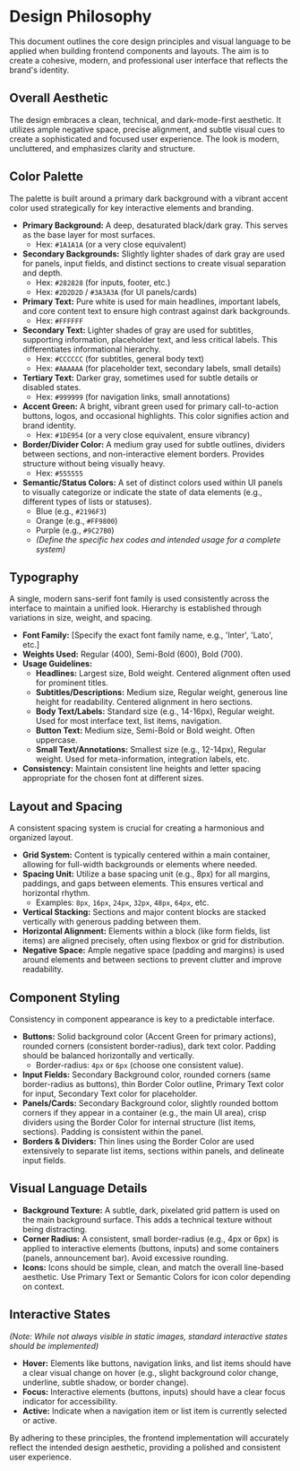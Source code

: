 # Design Philosophy

This document outlines the core design principles and visual language to be applied when building frontend components and layouts. The aim is to create a cohesive, modern, and professional user interface that reflects the brand's identity.

## Overall Aesthetic

The design embraces a clean, technical, and dark-mode-first aesthetic. It utilizes ample negative space, precise alignment, and subtle visual cues to create a sophisticated and focused user experience. The look is modern, uncluttered, and emphasizes clarity and structure.

## Color Palette

The palette is built around a primary dark background with a vibrant accent color used strategically for key interactive elements and branding.

* **Primary Background:** A deep, desaturated black/dark gray. This serves as the base layer for most surfaces.
  * Hex: `#1A1A1A` (or a very close equivalent)
* **Secondary Backgrounds:** Slightly lighter shades of dark gray are used for panels, input fields, and distinct sections to create visual separation and depth.
  * Hex: `#282828` (for inputs, footer, etc.)
  * Hex: `#2D2D2D` / `#3A3A3A` (for UI panels/cards)
* **Primary Text:** Pure white is used for main headlines, important labels, and core content text to ensure high contrast against dark backgrounds.
  * Hex: `#FFFFFF`
* **Secondary Text:** Lighter shades of gray are used for subtitles, supporting information, placeholder text, and less critical labels. This differentiates informational hierarchy.
  * Hex: `#CCCCCC` (for subtitles, general body text)
  * Hex: `#AAAAAA` (for placeholder text, secondary labels, small details)
* **Tertiary Text:** Darker gray, sometimes used for subtle details or disabled states.
  * Hex: `#999999` (for navigation links, small annotations)
* **Accent Green:** A bright, vibrant green used for primary call-to-action buttons, logos, and occasional highlights. This color signifies action and brand identity.
  * Hex: `#1DE954` (or a very close equivalent, ensure vibrancy)
* **Border/Divider Color:** A medium gray used for subtle outlines, dividers between sections, and non-interactive element borders. Provides structure without being visually heavy.
  * Hex: `#555555`
* **Semantic/Status Colors:** A set of distinct colors used within UI panels to visually categorize or indicate the state of data elements (e.g., different types of lists or statuses).
  * Blue (e.g., `#2196F3`)
  * Orange (e.g., `#FF9800`)
  * Purple (e.g., `#9C27B0`)
  * *(Define the specific hex codes and intended usage for a complete system)*

## Typography

A single, modern sans-serif font family is used consistently across the interface to maintain a unified look. Hierarchy is established through variations in size, weight, and spacing.

* **Font Family:** [Specify the exact font family name, e.g., 'Inter', 'Lato', etc.]
* **Weights Used:** Regular (400), Semi-Bold (600), Bold (700).
* **Usage Guidelines:**
  * **Headlines:** Largest size, Bold weight. Centered alignment often used for prominent titles.
  * **Subtitles/Descriptions:** Medium size, Regular weight, generous line height for readability. Centered alignment in hero sections.
  * **Body Text/Labels:** Standard size (e.g., 14-16px), Regular weight. Used for most interface text, list items, navigation.
  * **Button Text:** Medium size, Semi-Bold or Bold weight. Often uppercase.
  * **Small Text/Annotations:** Smallest size (e.g., 12-14px), Regular weight. Used for meta-information, integration labels, etc.
* **Consistency:** Maintain consistent line heights and letter spacing appropriate for the chosen font at different sizes.

## Layout and Spacing

A consistent spacing system is crucial for creating a harmonious and organized layout.

* **Grid System:** Content is typically centered within a main container, allowing for full-width backgrounds or elements where needed.
* **Spacing Unit:** Utilize a base spacing unit (e.g., 8px) for all margins, paddings, and gaps between elements. This ensures vertical and horizontal rhythm.
  * Examples: `8px`, `16px`, `24px`, `32px`, `48px`, `64px`, etc.
* **Vertical Stacking:** Sections and major content blocks are stacked vertically with generous padding between them.
* **Horizontal Alignment:** Elements within a block (like form fields, list items) are aligned precisely, often using flexbox or grid for distribution.
* **Negative Space:** Ample negative space (padding and margins) is used around elements and between sections to prevent clutter and improve readability.

## Component Styling

Consistency in component appearance is key to a predictable interface.

* **Buttons:** Solid background color (Accent Green for primary actions), rounded corners (consistent border-radius), dark text color. Padding should be balanced horizontally and vertically.
  * Border-radius: `4px` or `6px` (choose one consistent value).
* **Input Fields:** Secondary Background color, rounded corners (same border-radius as buttons), thin Border Color outline, Primary Text color for input, Secondary Text color for placeholder.
* **Panels/Cards:** Secondary Background color, slightly rounded bottom corners if they appear in a container (e.g., the main UI area), crisp dividers using the Border Color for internal structure (list items, sections). Padding is consistent within the panel.
* **Borders & Dividers:** Thin lines using the Border Color are used extensively to separate list items, sections within panels, and delineate input fields.

## Visual Language Details

* **Background Texture:** A subtle, dark, pixelated grid pattern is used on the main background surface. This adds a technical texture without being distracting.
* **Corner Radius:** A consistent, small border-radius (e.g., 4px or 6px) is applied to interactive elements (buttons, inputs) and some containers (panels, announcement bar). Avoid excessive rounding.
* **Icons:** Icons should be simple, clean, and match the overall line-based aesthetic. Use Primary Text or Semantic Colors for icon color depending on context.

## Interactive States

*(Note: While not always visible in static images, standard interactive states should be implemented)*

* **Hover:** Elements like buttons, navigation links, and list items should have a clear visual change on hover (e.g., slight background color change, underline, subtle shadow, or border change).
* **Focus:** Interactive elements (buttons, inputs) should have a clear focus indicator for accessibility.
* **Active:** Indicate when a navigation item or list item is currently selected or active.

By adhering to these principles, the frontend implementation will accurately reflect the intended design aesthetic, providing a polished and consistent user experience.
